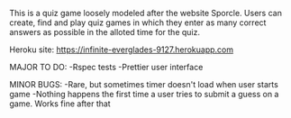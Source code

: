 This is a quiz game loosely modeled after the website Sporcle. Users can create, find and play quiz games in which they enter as many correct answers as possible in the alloted time for the quiz.

Heroku site: https://infinite-everglades-9127.herokuapp.com

MAJOR TO DO:
    -Rspec tests
    -Prettier user interface

MINOR BUGS:
    -Rare, but sometimes timer doesn't load when user starts game
    -Nothing happens the first time a user tries to submit a guess on a game. Works fine after that